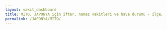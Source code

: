 ```yaml
---
layout: vakit_dashboard
title: MITO, JAPONYA için iftar, namaz vakitleri ve hava durumu - ilçe/eyalet seç
permalink: /JAPONYA/MITO/
---
```


<script type="text/javascript">
  var GLOBAL_COUNTRY = 'JAPONYA';
  var GLOBAL_CITY = 'MITO';
  var GLOBAL_STATE = '';
  var lat = 72;
  var lon = 21;
</script>
